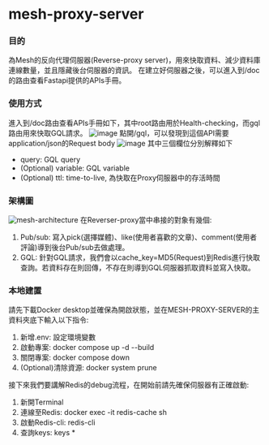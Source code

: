 # mesh-proxy-server
### 目的
為Mesh的反向代理伺服器(Reverse-proxy server)，用來快取資料、減少資料庫連線數量，並且隱藏後台伺服器的資訊。
在建立好伺服器之後，可以進入到/doc的路由查看Fastapi提供的APIs手冊。

### 使用方式
進入到/doc路由查看APIs手冊如下，其中root路由用於Health-checking，而gql路由用來快取GQL請求。
![image](https://github.com/readr-media/mesh-proxy-server/assets/34787189/0682ee34-3a8d-404d-a8e0-a7b9e1d1ede9)
點開/gql，可以發現到這個API需要application/json的Request body
![image](https://github.com/readr-media/mesh-proxy-server/assets/34787189/adf04813-083d-4723-9e60-6cc48a04730d)
其中三個欄位分別解釋如下
* query: GQL query
* (Optional) variable: GQL variable
* (Optional) ttl: time-to-live, 為快取在Proxy伺服器中的存活時間

### 架構圖
![mesh-architecture](https://github.com/readr-media/mesh-proxy-server/assets/34787189/70335a4e-268f-4206-a141-4d5aca6af458)
在Reverser-proxy當中串接的對象有幾個:
1. Pub/sub: 寫入pick(選擇媒體)、like(使用者喜歡的文章)、comment(使用者評論)導到後台Pub/sub去做處理。
2. GQL: 針對GQL請求，我們會以cache_key=MD5(Request)到Redis進行快取查詢。若資料存在則回傳，不存在則導到GQL伺服器抓取資料並寫入快取。

### 本地建置
請先下載Docker desktop並確保為開啟狀態，並在MESH-PROXY-SERVER的主資料夾底下輸入以下指令:
1. 新增.env: 設定環境變數
2. 啟動專案: docker compose up -d --build
3. 關閉專案: docker compose down
4. (Optional)清除資源: docker system prune

接下來我們要講解Redis的debug流程，在開始前請先確保伺服器有正確啟動:
1. 新開Terminal
2. 連線至Redis: docker exec -it redis-cache sh
3. 啟動Redis-cli: redis-cli
4. 查詢keys: keys *
